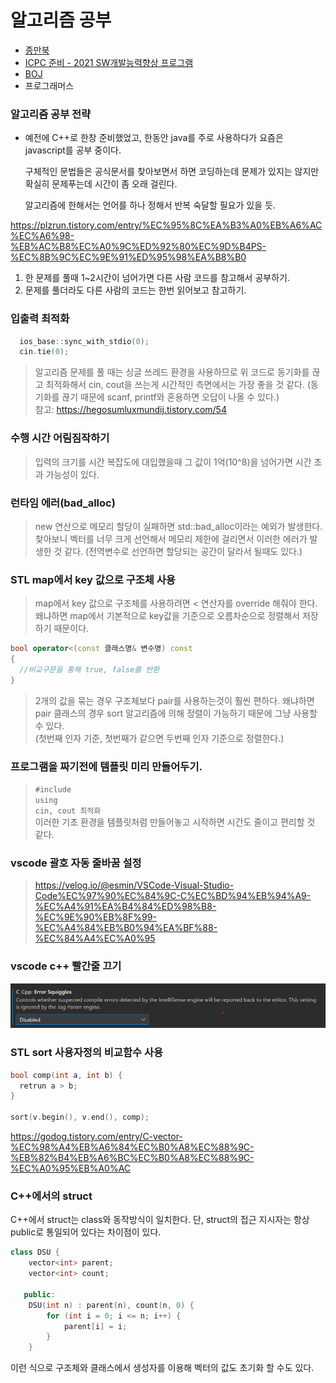 # 알고리즘 공부

-   [종만북](https://github.com/chisan01/TIL/tree/main/Algorithm/JongmanBook)
-   [ICPC 준비 - 2021 SW개발능력향상 프로그램](https://github.com/chisan01/TIL/tree/main/Algorithm/ICPC)
-   [BOJ](https://github.com/chisan01/TIL/tree/main/Algorithm/BOJ)
-   프로그래머스

### 알고리즘 공부 전략

* 예전에 C++로 한창 준비했었고, 한동안 java를 주로 사용하다가 요즘은 javascript를 공부 중이다.

  구체적인 문법들은 공식문서를 찾아보면서 하면 코딩하는데 문제가 있지는 않지만 확실히 문제푸는데 시간이 좀 오래 걸린다.

  알고리즘에 한해서는 언어를 하나 정해서 반복 숙달할 필요가 있을 듯.

https://plzrun.tistory.com/entry/%EC%95%8C%EA%B3%A0%EB%A6%AC%EC%A6%98-%EB%AC%B8%EC%A0%9C%ED%92%80%EC%9D%B4PS-%EC%8B%9C%EC%9E%91%ED%95%98%EA%B8%B0

1. 한 문제를 풀때 1~2시간이 넘어가면 다른 사람 코드를 참고해서 공부하기.
2. 문제를 풀더라도 다른 사람의 코드는 한번 읽어보고 참고하기.

### 입출력 최적화

```c++
  ios_base::sync_with_stdio(0);
  cin.tie(0);
```

> 알고리즘 문제를 풀 때는 싱글 쓰레드 환경을 사용하므로 위 코드로 동기화를 끊고 최적화해서 cin, cout을 쓰는게 시간적인 측면에서는 가장 좋을 것 같다. (동기화를 끊기 때문에 scanf, printf와 혼용하면 오답이 나올 수 있다.)  
> 참고: https://hegosumluxmundij.tistory.com/54

### 수행 시간 어림짐작하기

> 입력의 크기를 시간 복잡도에 대입했을때 그 값이 1억(10^8)을 넘어가면 시간 초과 가능성이 있다.

### 런타임 에러(bad_alloc)

> new 연산으로 메모리 할당이 실패하면 std::bad_alloc이라는 예외가 발생한다. 찾아보니 벡터를 너무 크게 선언해서 메모리 제한에 걸리면서 이러한 에러가 발생한 것 같다. (전역변수로 선언하면 할당되는 공간이 달라서 될때도 있다.)

### STL map에서 key 값으로 구조체 사용

> map에서 key 값으로 구조체를 사용하려면 < 연산자를 override 해줘야 한다.  
> 왜냐하면 map에서 기본적으로 key값을 기준으로 오름차순으로 정렬해서 저장하기 때문이다.

```c++
bool operator<(const 클래스명& 변수명) const
{
  //비교구문을 통해 true, false를 반환
}
```

> 2개의 값을 묶는 경우 구조체보다 pair를 사용하는것이 훨씬 편하다.
> 왜냐하면 pair 클래스의 경우 sort 알고리즘에 의해 정렬이 가능하기 때문에 그냥 사용할 수 있다.  
> (첫번째 인자 기준, 첫번째가 같으면 두번째 인자 기준으로 정렬한다.)

### 프로그램을 짜기전에 템플릿 미리 만들어두기.

> `#include`  
>  `using`  
>  `cin, cout 최적화`  
>  이러한 기초 환경을 템플릿처럼 만들어놓고 시작하면 시간도 줄이고 편리할 것 같다.

### vscode 괄호 자동 줄바꿈 설정

> https://velog.io/@esmin/VSCode-Visual-Studio-Code%EC%97%90%EC%84%9C-C%EC%BD%94%EB%94%A9-%EC%A4%91%EA%B4%84%ED%98%B8-%EC%9E%90%EB%8F%99-%EC%A4%84%EB%B0%94%EA%BF%88-%EC%84%A4%EC%A0%95

### vscode c++ 빨간줄 끄기

![ErrorSquiggles](C_Cpp-ErrorSquiggles.png)

### STL sort 사용자정의 비교함수 사용

```c++
bool comp(int a, int b) {
  retrun a > b;
}

sort(v.begin(), v.end(), comp);
```

https://godog.tistory.com/entry/C-vector-%EC%98%A4%EB%A6%84%EC%B0%A8%EC%88%9C-%EB%82%B4%EB%A6%BC%EC%B0%A8%EC%88%9C-%EC%A0%95%EB%A0%AC

### C++에서의 struct

C++에서 struct는 class와 동작방식이 일치한다. 단, struct의 접근 지시자는 항상 public로 통일되어 있다는 차이점이 있다.

```c++
class DSU {
    vector<int> parent;
    vector<int> count;

   public:
    DSU(int n) : parent(n), count(n, 0) {
        for (int i = 0; i <= n; i++) {
            parent[i] = i;
        }
    }
```

이런 식으로 구조체와 클래스에서 생성자를 이용해 벡터의 값도 초기화 할 수도 있다.



